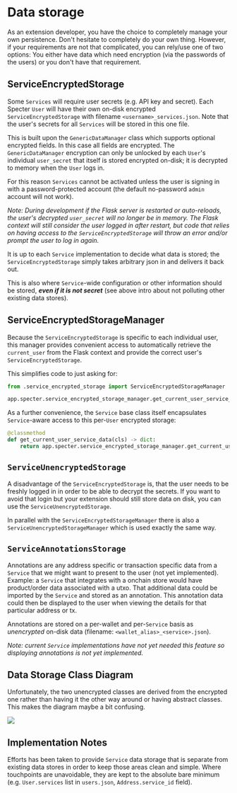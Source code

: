 # Data storage
As an extension developer, you have the choice to completely manage your own persistence. Don't hesitate to completely do your own thing. However, if your requirements are not that complicated, you can rely/use one of two options: You either have data which need encryption (via the passwords of the users) or you don't have that requirement.

## ServiceEncryptedStorage
Some `Services` will require user secrets (e.g. API key and secret). Each Specter `User` will have their own on-disk encrypted `ServiceEncryptedStorage` with filename `<username>_services.json`. Note that the user's secrets for all `Services` will be stored in this one file.

This is built upon the `GenericDataManager` class which supports optional encrypted fields. In this case all fields are encrypted. The `GenericDataManager` encryption can only be unlocked by each `User`'s individual `user_secret` that itself is stored encrypted on-disk; it is decrypted to memory when the `User` logs in.

For this reason `Services` cannot be activated unless the user is signing in with a password-protected account (the default no-password `admin` account will not work).

_Note: During development if the Flask server is restarted or auto-reloads, the user's decrypted `user_secret` will no longer be in memory. The Flask context will still consider the user logged in after restart, but code that relies on having access to the `ServiceEncryptedStorage` will throw an error and/or prompt the user to log in again._

It is up to each `Service` implementation to decide what data is stored; the `ServiceEncryptedStorage` simply takes arbitrary json in and delivers it back out.

This is also where `Service`-wide configuration or other information should be stored, _**even if it is not secret**_ (see above intro about not polluting other existing data stores).

## ServiceEncryptedStorageManager
Because the `ServiceEncryptedStorage` is specific to each individual user, this manager provides convenient access to automatically retrieve the `current_user` from the Flask context and provide the correct user's `ServiceEncryptedStorage`.

This simplifies code to just asking for:
```python
from .service_encrypted_storage import ServiceEncryptedStorageManager

app.specter.service_encrypted_storage_manager.get_current_user_service_data(service_id=some_service_id)
```

As a further convenience, the `Service` base class itself encapsulates `Service`-aware access to this per-`User` encrypted storage:
```python
@classmethod
def get_current_user_service_data(cls) -> dict:
    return app.specter.service_encrypted_storage_manager.get_current_user_service_data(service_id=cls.id)
```

## `ServiceUnencryptedStorage`
A disadvantage of the `ServiceEncryptedStorage` is, that the user needs to be freshly logged in in order to be able to decrypt the secrets. If you want to avoid that login but your extension should still store data on disk, you can use the `ServiceUnencryptedStorage`.

In parallel with the `ServiceEncryptedStorageManager` there is also a `ServiceUnencryptedStorageManager` which is used exactly the same way.

## `ServiceAnnotationsStorage`
Annotations are any address specific or transaction specific data from a `Service` that we might want to present to the user (not yet implemented). Example: a `Service` that integrates with a onchain store would have product/order data associated with a utxo. That additional data could be imported by the `Service` and stored as an annotation. This annotation data could then be displayed to the user when viewing the details for that particular address or tx.

Annotations are stored on a per-wallet and per-`Service` basis as _unencrypted_ on-disk data (filename: `<wallet_alias>_<service>.json`).

_Note: current `Service` implementations have not yet needed this feature so displaying annotations is not yet implemented._

## Data Storage Class Diagram

Unfortunately, the two unencrypted classes are derived from the encrypted one rather than having it the other way around or having abstract classes. This makes the diagram maybe a bit confusing.

[![](https://mermaid.ink/img/pako:eNqVVD1PwzAQ_SuRp4KSgTWCAakVEywVC4pkXeNLMTjnynaKotL_jpukTaLGEDxYdt579-4j8oHlWiBLWa7A2qWErYEyo8ivdn9CQiPzJTh4BoItmuj-O0miNZq9zHFFual3DsXaaePRVhQAR8pXwkntH4aPRNqBk5rsHMupENfOHWtWpIzdZSxKklt_In-a04igYyhaqDkd7AWeX1m04QRGNbV7M-OJBh9a-LQ4lyQd5wuLqogj4Um80EqgiaMuJd96_on1w4smvOmVBCVyXfAP6_FCKuyhSy3-Oyphe0RpEItBEG5h3wmPw5wDNU4lPkrZt8jvQlrYKOQCG_nAL6Ow2fWfNt2nhsyliKMvUArnhr8e8eE3emC8g5RsC_BNzU9l_8d5HCys7DNkMSvRlCCFfzsaXcbcO5aYsdQfBZjPjGV04lU7PxJcCem9WFqAshgzqJxe15Sz1JkKz6Tu_bmwdkBvWp_vxx_pzJiR)](https://mermaid-js.github.io/mermaid-live-editor/edit#pako:eNqVVD1PwzAQ_SuRp4KSgTWCAakVEywVC4pkXeNLMTjnynaKotL_jpukTaLGEDxYdt579-4j8oHlWiBLWa7A2qWErYEyo8ivdn9CQiPzJTh4BoItmuj-O0miNZq9zHFFual3DsXaaePRVhQAR8pXwkntH4aPRNqBk5rsHMupENfOHWtWpIzdZSxKklt_In-a04igYyhaqDkd7AWeX1m04QRGNbV7M-OJBh9a-LQ4lyQd5wuLqogj4Um80EqgiaMuJd96_on1w4smvOmVBCVyXfAP6_FCKuyhSy3-Oyphe0RpEItBEG5h3wmPw5wDNU4lPkrZt8jvQlrYKOQCG_nAL6Ow2fWfNt2nhsyliKMvUArnhr8e8eE3emC8g5RsC_BNzU9l_8d5HCys7DNkMSvRlCCFfzsaXcbcO5aYsdQfBZjPjGV04lU7PxJcCem9WFqAshgzqJxe15Sz1JkKz6Tu_bmwdkBvWp_vxx_pzJiR)

## Implementation Notes
Efforts has been taken to provide `Service` data storage that is separate from existing data stores in order to keep those areas clean and simple. Where touchpoints are unavoidable, they are kept to the absolute bare minimum (e.g. `User.services` list in `users.json`, `Address.service_id` field).